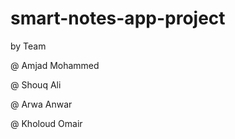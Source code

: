 # smart-notes-app-project
by 
  Team
  
   @ Amjad Mohammed
   
   @ Shouq Ali
   
   @ Arwa Anwar
   
   @ Kholoud Omair


